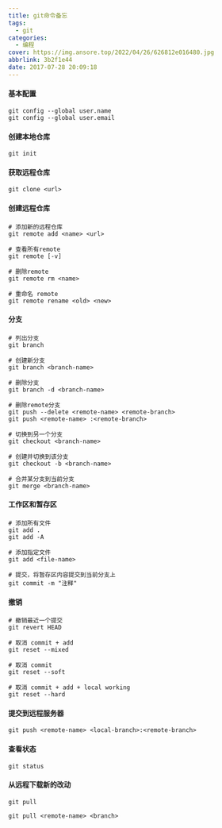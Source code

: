 ```yaml
---
title: git命令备忘
tags:
  - git
categories:
  - 编程
cover: https://img.ansore.top/2022/04/26/626812e016480.jpg
abbrlink: 3b2f1e44
date: 2017-07-28 20:09:18
---
```


#### 基本配置

```
git config --global user.name
git config --global user.email
```

#### 创建本地仓库

```
git init
```

#### 获取远程仓库

```
git clone <url>
```



#### 创建远程仓库

```
# 添加新的远程仓库
git remote add <name> <url>

# 查看所有remote
git remote [-v]

# 删除remote
git remote rm <name>

# 重命名 remote
git remote rename <old> <new>
```

#### 分支

```
# 列出分支
git branch

# 创建新分支
git branch <branch-name>

# 删除分支
git branch -d <branch-name>

# 删除remote分支
git push --delete <remote-name> <remote-branch>
git push <remote-name> :<remote-branch>

# 切换到另一个分支
git checkout <branch-name>

# 创建并切换到该分支
git checkout -b <branch-name>

# 合并某分支到当前分支
git merge <branch-name>
```

#### 工作区和暂存区

```
# 添加所有文件 
git add .
git add -A

# 添加指定文件
git add <file-name>

# 提交，将暂存区内容提交到当前分支上
git commit -m "注释"

```



#### 撤销

```
# 撤销最近一个提交
git revert HEAD

# 取消 commit + add
git reset --mixed

# 取消 commit
git reset --soft

# 取消 commit + add + local working
git reset --hard
```

#### 提交到远程服务器

```
git push <remote-name> <local-branch>:<remote-branch>
```

#### 查看状态

```
git status
```

#### 从远程下载新的改动

```
git pull

git pull <remote-name> <branch>
```

